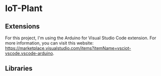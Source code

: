 # IoT-Plant

## Extensions
For this project, I'm using the Arduino for Visual Studio Code extension.
For more information, you can visit this website: https://marketplace.visualstudio.com/items?itemName=vsciot-vscode.vscode-arduino.

## Libraries

